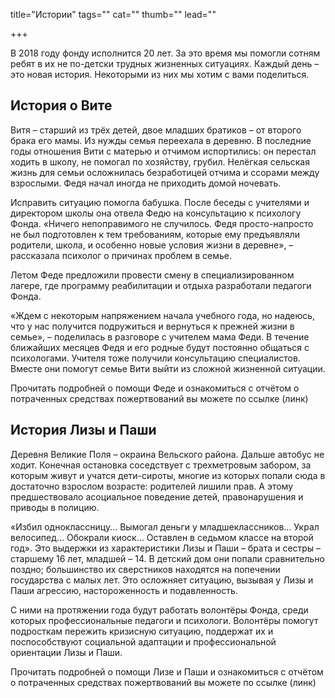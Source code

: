 title="Истории"
tags=""
cat=""
thumb=""
lead=""

+++

В 2018 году фонду исполнится 20 лет. За это время мы помогли сотням ребят в их не по-детски трудных жизненных ситуациях. 
Каждый день – это новая история. Некоторыми из них мы хотим с вами поделиться.
<h2>История о Вите</h2>
<p>Витя – старший из трёх детей, двое младших братиков – от второго брака его мамы. Из нужды семья переехала в деревню. 
В последние годы отношения Вити с матерью и отчимом испортились: он перестал ходить в школу, не помогал по хозяйству, грубил. 
Нелёгкая сельская жизнь для семьи осложнилась безработицей отчима и ссорами между взрослыми. Федя начал иногда не приходить домой ночевать. 
<p>Исправить ситуацию помогла бабушка. После беседы с учителями и директором школы она отвела Федю на консультацию к психологу Фонда. 
«Ничего непоправимого не случилось. Федя просто-напросто не был подготовлен к тем требованиям, которые ему предъявляли родители, школа, и особенно новые условия жизни в деревне», – рассказала психолог о причинах проблем в семье. 
<p>Летом Феде предложили провести смену в специализированном лагере, где программу реабилитации и отдыха разработали педагоги Фонда. 

«Ждем с некоторым напряжением начала учебного года, но надеюсь, что у нас получится подружиться и вернуться к прежней жизни в семье», – поделилась в разговоре с учителем мама Феди.
В течение ближайших месяцев Федя и его родные будут постоянно общаться с психологами. Учителя тоже получили консультацию специалистов. Вместе они помогут семье Вити выйти из сложной жизненной ситуации.
<p>Прочитать подробней о помощи Феде и ознакомиться с отчётом о потраченных средствах пожертвований вы можете по ссылке (линк)

<h2>История Лизы и Паши</h2>
Деревня Великие Поля – окраина Вельского района. Дальше автобус не ходит. Конечная остановка соседствует с трехметровым забором, за которым живут и учатся дети-сироты, многие из которых попали сюда в достаточно взрослом возрасте: родителей лишили прав. 
А этому предшествовало асоциальное поведение детей, правонарушения и приводы в полицию.

«Избил одноклассницу... Вымогал деньги у младшеклассников... Украл велосипед… Обокрали киоск… Оставлен в седьмом классе на второй год». Это выдержки из характеристики Лизы и Паши –  брата и сестры – старшему 16 лет, младшей – 14.
В детский дом они попали сравнительно поздно; большинство их сверстников находятся на попечении государства с малых лет. 
Это осложняет ситуацию, вызывая у Лизы и Паши агрессию, настороженность и подавленность. 

С ними на протяжении года будут работать волонтёры Фонда, среди которых профессиональные педагоги и психологи. Волонтёры помогут подросткам пережить кризисную ситуацию, поддержат их и поспособствуют социальной адаптации и профессиональной ориентации Лизы и Паши.  
<p>Прочитать подробней о помощи Лизе и Паши и ознакомиться с отчётом о потраченных средствах пожертвований вы можете по ссылке (линк)
